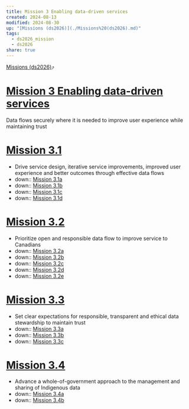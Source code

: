 ```yaml
---
title: Mission 3 Enabling data-driven services
created: 2024-08-13
modified: 2024-08-30
up: "[Missions (ds2026)](./Missions%20(ds2026).md)"
tags:
  - ds2026_mission
  - ds2026
share: true
---
```

[Missions (ds2026)](./Missions%20(ds2026).md)⤴️
# [Mission 3 Enabling data-driven services](Mission%203%20Enabling%20data-driven%20services.md)
Data flows securely where it is needed to improve user experience while maintaining trust
# [Mission 3.1](Mission%203.1.md)
- Drive service design, iterative service improvements, improved user experience and better outcomes through effective data flows
- down:: [Mission 3.1a](Mission%203.1a.md)
- down:: [Mission 3.1b](Mission%203.1b.md)
- down:: [Mission 3.1c](Mission%203.1c.md)
- down:: [Mission 3.1d](Mission%203.1d.md)

# [Mission 3.2](Mission%203.2.md)
- Prioritize open and responsible data flow to improve service to Canadians
- down:: [Mission 3.2a](Mission%203.2a.md)
- down:: [Mission 3.2b](Mission%203.2b.md)
- down:: [Mission 3.2c](Mission%203.2c.md)
- down:: [Mission 3.2d](Mission%203.2d.md)
- down:: [Mission 3.2e](Mission%203.2e.md)

# [Mission 3.3](Mission%203.3.md)
- Set clear expectations for responsible, transparent and ethical data stewardship to maintain trust
- down:: [Mission 3.3a](Mission%203.3a.md)
- down:: [Mission 3.3b](Mission%203.3b.md)
- down:: [Mission 3.3c](Mission%203.3c.md)

# [Mission 3.4](Mission%203.4.md)
- Advance a whole-of-government approach to the management and sharing of Indigenous data
- down:: [Mission 3.4a](Mission%203.4a.md)
- down:: [Mission 3.4b](Mission%203.4b.md)

